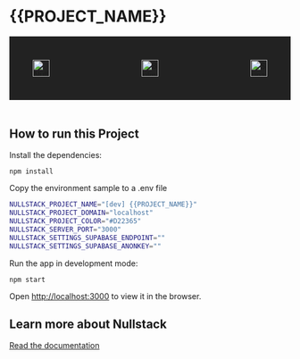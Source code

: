 # {{PROJECT_NAME}}
<div style="display: flex; justify-content: space-between; padding: 3em; background-color: #222222; margin-bottom: 3rem;">
<img src='https://raw.githubusercontent.com/nullstack/nullstack/master/nullstack.png' height='30' alt='Nullstack'/>
<img src='https://bulma.io/assets/Bulma%20Logo.png' height='30' alt='Bulma'/>
<img src='https://supabase.com/brand-assets/supabase-logo-wordmark--dark.svg' height='30' alt='Supabase'/>
</div>

## How to run this Project

Install the dependencies:

`npm install`

Copy the environment sample to a .env file

```sh
NULLSTACK_PROJECT_NAME="[dev] {{PROJECT_NAME}}"
NULLSTACK_PROJECT_DOMAIN="localhost"
NULLSTACK_PROJECT_COLOR="#D22365"
NULLSTACK_SERVER_PORT="3000"
NULLSTACK_SETTINGS_SUPABASE_ENDPOINT=""
NULLSTACK_SETTINGS_SUPABASE_ANONKEY=""
```

Run the app in development mode:

`npm start`

Open [http://localhost:3000](http://localhost:3000) to view it in the browser.

## Learn more about Nullstack

[Read the documentation](https://nullstack.app/documentation)